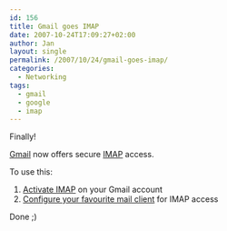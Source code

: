 ```yaml
---
id: 156
title: Gmail goes IMAP
date: 2007-10-24T17:09:27+02:00
author: Jan
layout: single
permalink: /2007/10/24/gmail-goes-imap/
categories:
  - Networking
tags:
  - gmail
  - google
  - imap
---
```

Finally!

[Gmail](http://gmail.google.com) now offers secure [IMAP](http://en.wikipedia.org/wiki/Internet_Message_Access_Protocol) access.

To use this:

  1. [Activate IMAP](http://mail.google.com/support/bin/answer.py?answer=77695) on your Gmail account
  2. [Configure your favourite mail client](http://mail.google.com/support/bin/answer.py?answer=75726) for IMAP access

Done ;)